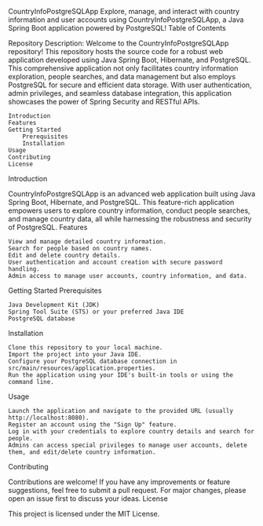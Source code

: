 CountryInfoPostgreSQLApp
Explore, manage, and interact with country information and user accounts using CountryInfoPostgreSQLApp, a Java Spring Boot application powered by PostgreSQL!
Table of Contents

Repository Description:
Welcome to the CountryInfoPostgreSQLApp repository! This repository hosts the source code for a robust web application developed using Java Spring Boot, Hibernate, and PostgreSQL. This comprehensive application not only facilitates country information exploration, people searches, and data management but also employs PostgreSQL for secure and efficient data storage. With user authentication, admin privileges, and seamless database integration, this application showcases the power of Spring Security and RESTful APIs.


    Introduction
    Features
    Getting Started
        Prerequisites
        Installation
    Usage
    Contributing
    License

Introduction

CountryInfoPostgreSQLApp is an advanced web application built using Java Spring Boot, Hibernate, and PostgreSQL. This feature-rich application empowers users to explore country information, conduct people searches, and manage country data, all while harnessing the robustness and security of PostgreSQL.
Features

    View and manage detailed country information.
    Search for people based on country names.
    Edit and delete country details.
    User authentication and account creation with secure password handling.
    Admin access to manage user accounts, country information, and data.

Getting Started
Prerequisites

    Java Development Kit (JDK)
    Spring Tool Suite (STS) or your preferred Java IDE
    PostgreSQL database

Installation

    Clone this repository to your local machine.
    Import the project into your Java IDE.
    Configure your PostgreSQL database connection in src/main/resources/application.properties.
    Run the application using your IDE's built-in tools or using the command line.

Usage

    Launch the application and navigate to the provided URL (usually http://localhost:8080).
    Register an account using the "Sign Up" feature.
    Log in with your credentials to explore country details and search for people.
    Admins can access special privileges to manage user accounts, delete them, and edit/delete country information.

Contributing

Contributions are welcome! If you have any improvements or feature suggestions, feel free to submit a pull request. For major changes, please open an issue first to discuss your ideas.
License

This project is licensed under the MIT License.

